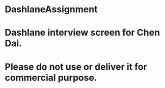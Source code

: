 # DashlaneAssignment
# Dashlane interview screen for Chen Dai.
# Please do not use or deliver it for commercial purpose.
